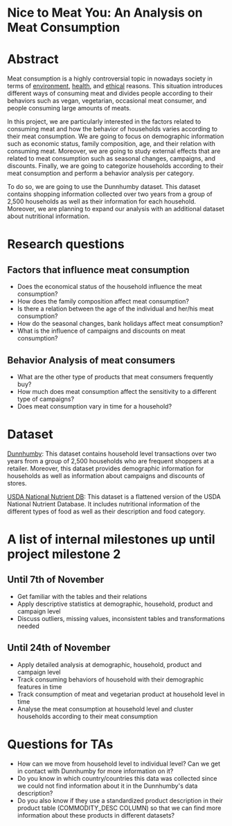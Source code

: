 # Nice to Meat You: An Analysis on Meat Consumption

# Abstract
Meat consumption is a highly controversial topic in nowadays society in terms of [environment](https://www.theguardian.com/environment/2018/oct/10/huge-reduction-in-meat-eating-essential-to-avoid-climate-breakdown), [health](https://gamechangersmovie.com/), and [ethical](http://traslosmuros.com/en/slaughterhouse-documentary/) reasons. This situation introduces different ways of consuming meat and divides people according to their behaviors such as vegan, vegetarian, occasional meat consumer, and people consuming large amounts of meats.

In this project, we are particularly interested in the factors related to consuming meat and how the behavior of households varies according to their meat consumption. We are going to focus on demographic information such as economic status, family composition, age, and their relation with consuming meat. Moreover, we are going to study external effects that are related to meat consumption such as seasonal changes, campaigns, and discounts. Finally, we are going to categorize households according to their meat consumption and perform a behavior analysis per category.

To do so, we are going to use the Dunnhumby dataset. This dataset contains shopping information collected over two years from a group of 2,500 households as well as their information for each household. Moreover, we are planning to expand our analysis with an additional dataset about nutritional information.

# Research questions
## Factors that influence meat consumption
* Does the economical status of the household influence the meat consumption?
* How does the family composition affect meat consumption?
* Is there a relation between the age of the individual and her/his meat consumption?
* How do the seasonal changes, bank holidays affect meat consumption?
* What is the influence of campaigns and discounts on meat consumption?
## Behavior Analysis of meat consumers
* What are the other type of products that meat consumers frequently buy?
* How much does meat consumption affect the sensitivity to a different type of campaigns?
* Does meat consumption vary in time for a household?

# Dataset
[Dunnhumby](https://www.dunnhumby.com/careers/engineering/sourcefiles): This dataset contains household level transactions over two years from a group of 2,500 households who are frequent shoppers at a retailer. Moreover, this dataset provides demographic information for households as well as information about campaigns and discounts of stores.

[USDA National Nutrient DB](https://data.world/craigkelly/usda-national-nutrient-db): This dataset is a flattened version of the USDA National Nutrient Database. It includes nutritional information of the different types of food as well as their description and food category.

# A list of internal milestones up until project milestone 2
## Until 7th of November
* Get familiar with the tables and their relations
* Apply descriptive statistics at demographic, household, product and campaign level
* Discuss outliers, missing values, inconsistent tables and transformations needed
## Until 24th of November
* Apply detailed analysis at demographic, household, product and campaign level
* Track consuming behaviors of household with their demographic features in time
* Track consumption of meat and vegetarian product at household level in time
* Analyse the meat consumption at household level and cluster households according to their meat consumption

# Questions for TAs
* How can we move from household level to individual level? Can we get in contact with Dunnhumby for more information on it?
* Do you know in which country/countries this data was collected since we could not find information about it in the Dunnhumby's data description?
* Do you also know if they use a standardized product description in their product table (COMMODITY_DESC COLUMN) so that we can find more information about these products in different datasets?
